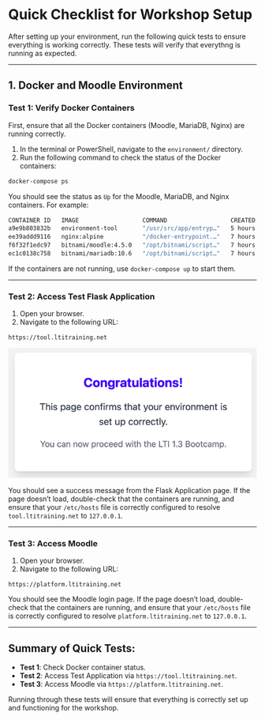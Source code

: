 # **Quick Checklist for Workshop Setup**

After setting up your environment, run the following quick tests to ensure everything is working correctly. These tests will verify that everythng is running as expected.

---

## **1. Docker and Moodle Environment**

### **Test 1: Verify Docker Containers**

First, ensure that all the Docker containers (Moodle, MariaDB, Nginx) are running correctly.

1. In the terminal or PowerShell, navigate to the `environment/` directory.
2. Run the following command to check the status of the Docker containers:

```bash
docker-compose ps
```

You should see the status as `Up` for the Moodle, MariaDB, and Nginx containers. For example:

```bash
CONTAINER ID   IMAGE                  COMMAND                  CREATED       STATUS       PORTS             
a9e9b803832b   environment-tool       "/usr/src/app/entryp…"   5 hours ago   Up 5 hours   0.0.0.0:3000->...
ee39addd9116   nginx:alpine           "/docker-entrypoint.…"   7 hours ago   Up 7 hours   80/tcp, 0.0.0.0:443->...
f6f32f1edc97   bitnami/moodle:4.5.0   "/opt/bitnami/script…"   7 hours ago   Up 7 hours   0.0.0.0:8080->...
ec1c0138c758   bitnami/mariadb:10.6   "/opt/bitnami/script…"   7 hours ago   Up 7 hours   3306...
```

If the containers are not running, use `docker-compose up` to start them.

---
### **Test 2: Access Test Flask Application**

1. Open your browser.
2. Navigate to the following URL:

```
https://tool.ltitraining.net
```

![Congratulations](images/congratulationsMsg.png)

You should see a success message from the Flask Application page. If the page doesn’t load, double-check that the containers are running, and ensure that your `/etc/hosts` file is correctly configured to resolve `tool.ltitraining.net` to `127.0.0.1`.


---

### **Test 3: Access Moodle**

1. Open your browser.
2. Navigate to the following URL:

```
https://platform.ltitraining.net
```

You should see the Moodle login page. If the page doesn’t load, double-check that the containers are running, and ensure that your `/etc/hosts` file is correctly configured to resolve `platform.ltitraining.net` to `127.0.0.1`.


---


## **Summary of Quick Tests**:
- **Test 1**: Check Docker container status.
- **Test 2**: Access Test Application via `https://tool.ltitraining.net`.
- **Test 3**: Access Moodle via `https://platform.ltitraining.net`.

Running through these tests will ensure that everything is correctly set up and functioning for the workshop.